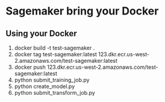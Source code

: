 # Sagemaker bring your Docker

## Using your Docker
1. docker build -t test-sagemaker .
2. docker tag test-sagemaker:latest 123.dkr.ecr.us-west-2.amazonaws.com/test-sagemaker:latest
3. docker push 123.dkr.ecr.us-west-2.amazonaws.com/test-sagemaker:latest
4. python submit_training_job.py
5. python create_model.py
6. python submit_transform_job.py
